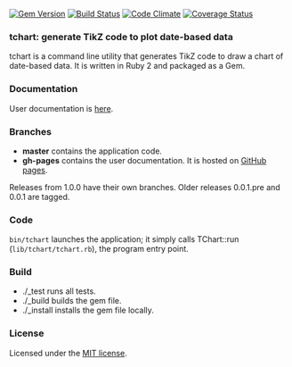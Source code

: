 <!-- build status and gem version badges -->
[![Gem Version](https://badge.fury.io/rb/tchart.png)](http://badge.fury.io/rb/tchart)
[![Build Status](https://travis-ci.org/milewgit/tchart.png?branch=master)](https://travis-ci.org/milewgit/tchart)
[![Code Climate](https://codeclimate.com/github/milewgit/tchart.png)](https://codeclimate.com/github/milewgit/tchart)
[![Coverage Status](https://coveralls.io/repos/milewgit/tchart/badge.png?branch=master)](https://coveralls.io/r/milewgit/tchart?branch=master)



### tchart: generate TikZ code to plot date-based data

tchart is a command line utility that generates TikZ code to draw a chart of date-based data.  It is written in 
Ruby 2 and packaged as a Gem.



### Documentation

User documentation is [here](http://milewgit.github.io/tchart/).



### Branches

- **master** contains the application code.
- **gh-pages** contains the user documentation.  It is hosted on [GitHub pages](http://pages.github.com).

Releases from 1.0.0 have their own branches.  Older releases 0.0.1.pre and 0.0.1 are tagged.



### Code

`bin/tchart` launches the application; it simply calls TChart::run (`lib/tchart/tchart.rb`), the program entry point.



### Build

- ./_test runs all tests.
- ./_build builds the gem file.
- ./_install installs the gem file locally.



### License

Licensed under the [MIT license](LICENSE.txt).
